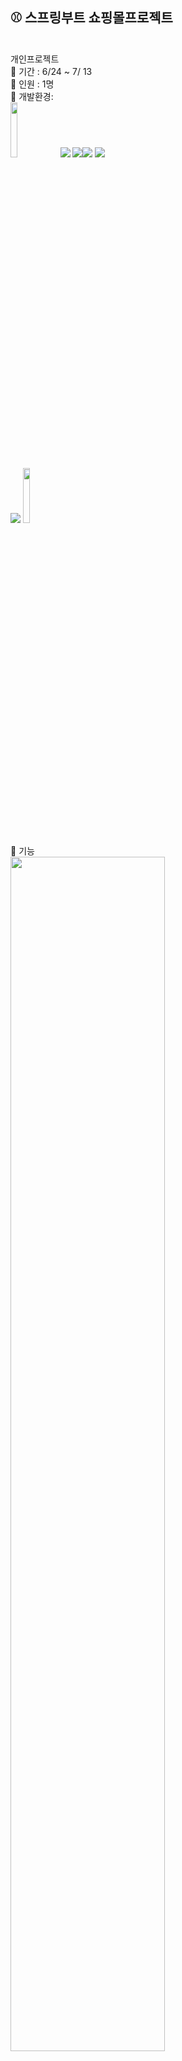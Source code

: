 ## ⚾ 스프링부트 쇼핑몰프로젝트
<br>
개인프로젝트<br>
📆 기간 : 6/24 ~ 7/ 13 <br>
👩 인원 : 1명<br>
🔨 개발환경:<br>
<div class="badge" style="display=inline-block;">
<img src="https://img.shields.io/badge/SpringBoot-6DB33F?style=for-the-badge&logo=SpringBoot&logoColor=white" width='15%'> <img src="https://img.shields.io/badge/Eclipse-2C2255?style=flat-square&logo=EclipseIDE&logoColor=white"> <img src="https://img.shields.io/badge/CSS-1572B6?style=flat&logo=CSS3&logoColor=white"/ ><img src="https://img.shields.io/badge/HTML5-E34F26?style=flat-square&logo=html5&logoColor=white"> <img src="https://img.shields.io/badge/CSS-1572B6?style=flat&logo=CSS3&logoColor=white"/></div>
 <img src="https://img.shields.io/badge/Hibernate-59666C?style=flat&logo=Hibernate&logoColor=white"/>
 <img src="https://img.shields.io/badge/bootstrap-7952B3?style=for-the-badge&logo=bootstrap&logoColor=white" width='15%'>
  <br>


<br>
🔨 기능<br>
<img src='https://github.com/minkyi2180/BootShop/assets/130128767/d7c71ce4-5812-41c7-999c-81886f8a5776' width='70%'>

📑 DB <br>
<img src='https://github.com/minkyi2180/BootShop/assets/130128767/80dfd680-69f2-450d-aa82-d343425271cc' width='70%'>


BLOG <br>
: https://byminkyi.tistory.com/13
